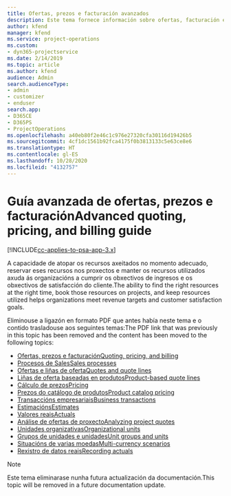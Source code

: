 ```yaml
---
title: Ofertas, prezos e facturación avanzados
description: Este tema fornece información sobre ofertas, facturación e prezos en Project Service Automation.
author: kfend
manager: kfend
ms.service: project-operations
ms.custom:
- dyn365-projectservice
ms.date: 2/14/2019
ms.topic: article
ms.author: kfend
audience: Admin
search.audienceType:
- admin
- customizer
- enduser
search.app:
- D365CE
- D365PS
- ProjectOperations
ms.openlocfilehash: a40eb80f2e46c1c976e27320cfa30116d19426b5
ms.sourcegitcommit: 4cf1dc1561b92fca4175f0b3813133c5e63ce8e6
ms.translationtype: HT
ms.contentlocale: gl-ES
ms.lasthandoff: 10/28/2020
ms.locfileid: "4132757"
---
```

# <a name="advanced-quoting-pricing-and-billing-guide"></a><span data-ttu-id="e3cd3-103">Guía avanzada de ofertas, prezos e facturación</span><span class="sxs-lookup"><span data-stu-id="e3cd3-103">Advanced quoting, pricing, and billing guide</span></span>

[!INCLUDE[cc-applies-to-psa-app-3.x](../../includes/cc-applies-to-psa-app-3x.md)]

<span data-ttu-id="e3cd3-104">A capacidade de atopar os recursos axeitados no momento adecuado, reservar eses recursos nos proxectos e manter os recursos utilizados axuda ás organizacións a cumprir os obxectivos de ingresos e os obxectivos de satisfacción do cliente.</span><span class="sxs-lookup"><span data-stu-id="e3cd3-104">The ability to find the right resources at the right time, book those resources on projects, and keep resources utilized helps organizations meet revenue targets and customer satisfaction goals.</span></span> 

<span data-ttu-id="e3cd3-105">Eliminouse a ligazón en formato PDF que antes había neste tema e o contido trasladouse aos seguintes temas:</span><span class="sxs-lookup"><span data-stu-id="e3cd3-105">The PDF link that was previously in this topic has been removed and the content has been moved to the following topics:</span></span>

- [<span data-ttu-id="e3cd3-106">Ofertas, prezos e facturación</span><span class="sxs-lookup"><span data-stu-id="e3cd3-106">Quoting, pricing, and billing</span></span>](../quote-bill-price.md)
- [<span data-ttu-id="e3cd3-107">Procesos de Sales</span><span class="sxs-lookup"><span data-stu-id="e3cd3-107">Sales processes</span></span>](../basic-sales-process.md)
- [<span data-ttu-id="e3cd3-108">Ofertas e liñas de oferta</span><span class="sxs-lookup"><span data-stu-id="e3cd3-108">Quotes and quote lines</span></span>](../basic-quote-lines.md)
- [<span data-ttu-id="e3cd3-109">Liñas de oferta baseadas en produtos</span><span class="sxs-lookup"><span data-stu-id="e3cd3-109">Product-based quote lines</span></span>](../product-based-quote-lines.md)
- [<span data-ttu-id="e3cd3-110">Cálculo de prezos</span><span class="sxs-lookup"><span data-stu-id="e3cd3-110">Pricing</span></span>](../basic-pricing.md)
- [<span data-ttu-id="e3cd3-111">Prezos do catálogo de produtos</span><span class="sxs-lookup"><span data-stu-id="e3cd3-111">Product catalog pricing</span></span>](../product-catalog-pricing.md)
- [<span data-ttu-id="e3cd3-112">Transaccións empresariais</span><span class="sxs-lookup"><span data-stu-id="e3cd3-112">Business transactions</span></span>](../basic-business-transactions.md)
- [<span data-ttu-id="e3cd3-113">Estimacións</span><span class="sxs-lookup"><span data-stu-id="e3cd3-113">Estimates</span></span>](../estimates.md)
- [<span data-ttu-id="e3cd3-114">Valores reais</span><span class="sxs-lookup"><span data-stu-id="e3cd3-114">Actuals</span></span>](../actuals.md)
- [<span data-ttu-id="e3cd3-115">Análise de ofertas de proxecto</span><span class="sxs-lookup"><span data-stu-id="e3cd3-115">Analyzing project quotes</span></span>](../basic-analyzing-quotes.md)
- [<span data-ttu-id="e3cd3-116">Unidades organizativas</span><span class="sxs-lookup"><span data-stu-id="e3cd3-116">Organizational units</span></span>](../advanced-organizational.md)
- [<span data-ttu-id="e3cd3-117">Grupos de unidades e unidades</span><span class="sxs-lookup"><span data-stu-id="e3cd3-117">Unit groups and units</span></span>](../advanced-units.md)
- [<span data-ttu-id="e3cd3-118">Situacións de varias moedas</span><span class="sxs-lookup"><span data-stu-id="e3cd3-118">Multi-currency scenarios</span></span>](../advanced-currency.md)
- [<span data-ttu-id="e3cd3-119">Rexistro de datos reais</span><span class="sxs-lookup"><span data-stu-id="e3cd3-119">Recording actuals</span></span>](../advanced-actuals.md)

> [!NOTE]
> <span data-ttu-id="e3cd3-120">Este tema eliminarase nunha futura actualización da documentación.</span><span class="sxs-lookup"><span data-stu-id="e3cd3-120">This topic will be removed in a future documentation update.</span></span> 
